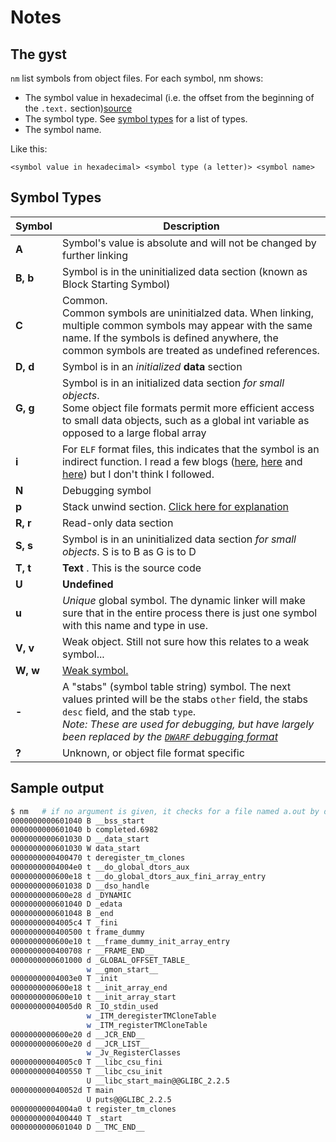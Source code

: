 # Notes
## The gyst

`nm` list symbols from object files. For each symbol, nm shows:
* The symbol value in hexadecimal (i.e. the offset from the beginning of the `.text.` section)[source](https://github.com/okayzed/queens-repair)
* The symbol type. See [symbol types](#symbol-types) for a list of types.
* The symbol name. 

Like this:
```
<symbol value in hexadecimal> <symbol type (a letter)> <symbol name>
```

## Symbol Types

| Symbol | Description |
|-|-|
| **A** | Symbol's value is absolute and will not be changed by further linking |
| **B, b** | Symbol is in the uninitialized data section (known as Block Starting Symbol) |
| **C** | Common.<br>Common symbols are uninitialzed data. When linking, multiple common symbols may appear with the same name. If the symbols is defined anywhere, the common symbols are treated as undefined references. |
| **D, d** | Symbol is in an _initialized_ **data** section |
| **G, g** | Symbol is in an initialized data section _for small objects_.<br>Some object file formats permit more efficient access to small data objects, such as a global int variable as opposed to a large flobal array |
| **i** | For `ELF` format files, this indicates that the symbol is an indirect function. I read a few blogs ([here](https://jasoncc.github.io/gnu_gcc_glibc/gnu-ifunc.html), [here](https://willnewton.name/2013/07/02/using-gnu-indirect-functions/#:~:text=GNU%20indirect%20functions%20are%20an,shipping%20your%20code%20as%20binaries.) and [here](https://www.programmersought.com/article/45465726623/)) but I don't think I followed. |
| **N** | Debugging symbol |
| **p** | Stack unwind section. [Click here for explanation](https://stackoverflow.com/questions/2331316/what-is-stack-unwinding) |
| **R, r** | Read-only data section |
| **S, s** | Symbol is in an uninitialized data section _for small objects_. S is to B as G is to D |
| **T, t** | **Text** . This is the source code |
| **U** | **Undefined** |
| **u** | _Unique_ global symbol. The dynamic linker will make sure that in the entire process there is just one symbol with this name and type in use. |
| **V, v** | Weak object. Still not sure how this relates to a weak symbol... | 
| **W, w** | [Weak symbol.](https://en.wikipedia.org/wiki/Weak_symbol) |
| **-** | A "stabs" (symbol table string) symbol. The next values printed will be the stabs `other` field, the stabs `desc` field, and the stab `type`.<br>_Note: These are used for debugging, but have largely been replaced by the [`DWARF` debugging format](https://en.wikipedia.org/wiki/Weak_symbol)_ |
| **?** | Unknown, or object file format specific |



## Sample output

```bash
$ nm   # if no argument is given, it checks for a file named a.out by default
0000000000601040 B __bss_start
0000000000601040 b completed.6982
0000000000601030 D __data_start
0000000000601030 W data_start
0000000000400470 t deregister_tm_clones
00000000004004e0 t __do_global_dtors_aux
0000000000600e18 t __do_global_dtors_aux_fini_array_entry
0000000000601038 D __dso_handle
0000000000600e28 d _DYNAMIC
0000000000601040 D _edata
0000000000601048 B _end
00000000004005c4 T _fini
0000000000400500 t frame_dummy
0000000000600e10 t __frame_dummy_init_array_entry
0000000000400708 r __FRAME_END__
0000000000601000 d _GLOBAL_OFFSET_TABLE_
                 w __gmon_start__
00000000004003e0 T _init
0000000000600e18 t __init_array_end
0000000000600e10 t __init_array_start
00000000004005d0 R _IO_stdin_used
                 w _ITM_deregisterTMCloneTable
                 w _ITM_registerTMCloneTable
0000000000600e20 d __JCR_END__
0000000000600e20 d __JCR_LIST__
                 w _Jv_RegisterClasses
00000000004005c0 T __libc_csu_fini
0000000000400550 T __libc_csu_init
                 U __libc_start_main@@GLIBC_2.2.5
000000000040052d T main
                 U puts@@GLIBC_2.2.5
00000000004004a0 t register_tm_clones
0000000000400440 T _start
0000000000601040 D __TMC_END__
```
